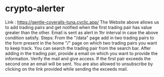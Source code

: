 # crypto-alerter
Link : https://gentle-coveralls-tuna.cyclic.app/
The Website above allows us to add trading pairs and get notified when the first trading pair has value greater than the other.
Email is sent as alert in 1hr interval in case the above condition satisfy.
Steps:
From the "/data" page add in two trading pairs to the form present in the home "/" page on which two trading pairs you want to keep track.
You can search the trading pair from the search bar.
After adding in the trading pair, provide a email on which you want to provide the information.
Verify the mail and give access.
If the first pair exceeds the second one an email will be sent.
You are also allowed to unsubscribe by clicking on the link provided while sending the exceeds mail.
